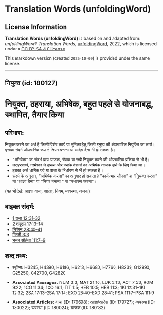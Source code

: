 # Translation Words (unfoldingWord)

## License Information

**Translation Words (unfoldingWord)** is based on and adapted from: _unfoldingWord® Translation Words_, [unfoldingWord](https://unfoldingword.org/utw), 2022, which is licensed under a [CC BY-SA 4.0 license](https://creativecommons.org/licenses/by-sa/4.0/legalcode.en).

This markdown version (created `2025-10-09`) is provided under the same license.



--------------------------------

## नियुक्त (id: 180127)

नियुक्त, ठहराया, अभिषेक, बहुत पहले से योजनाबद्ध, स्थापित, तैयार किया
====================================================================

परिभाषा:
--------

नियुक्त करने का अर्थ है किसी विशेष कार्य या भूमिका हेतु किसी मनुष्य की औपचारिक नियुक्ति का कार्य। इसका संदर्भ औपचारिक रूप से नियम बनाना या आदेश देना भी हो सकता है।

* "अभिषेक" का संदर्भ प्रायः याजक, सेवक या रब्बी नियुक्त करने की औपचारिक प्रक्रिया से भी है।
* उदाहरणार्थ, परमेश्वर ने हारून और उसके वंशजों का अभिषेक याजक होने के लिए किया था।
* इसका अर्थ धार्मिक पर्व या वाचा के निर्धारण से भी हो सकता है।
* संदर्भ के अनुसार, “अभिषेक करना” का अनुवाद हो सकता है ”कार्य\-भार सौंपना” या “निुयक्त करना” या “आज्ञा देना” या “नियम बनाना ” या “स्थापना करना”।

(यह भी देखें: आज्ञा, वाचा, आदेश, नियम, व्यवस्था, याजक)

बाइबल संदर्भ:
-------------

* [1 राजा 12:31–32](https://ref.ly/1Kgs0:0)
* [2 शमूएल 17:13–14](https://ref.ly/2Sam0:0)
* [निर्गमन 28:40–41](https://ref.ly/Exod28:40-Exod28:41)
* [गिनती 3:3](https://ref.ly/Num3:3)
* [भजन संहिता 111:7–9](rc://*/tn/help/psa/111/007)

शब्द तथ्य:
----------

* स्ट्रोंग्स: H3245, H4390, H6186, H6213, H6680, H7760, H8239, G12990, G25250, G42700, G42820

* **Associated Passages:** NUM 3:3; MAT 21:16; LUK 3:13; ACT 7:53; ROM 9:22; 1CO 11:34; 1CO 16:1; TIT 1:5; HEB 10:5; HEB 11:3; 1KI 12:31–1KI 12:32; 2SA 17:13–2SA 17:14; EXO 28:40–EXO 28:41; PSA 111:7–PSA 111:9
* **Associated Articles:** वाचा (ID: 179698); आज्ञा/आदेश (ID: 179727); व्यवस्था (ID: 180022); व्यवस्था (ID: 180024); याजक (ID: 180182)

